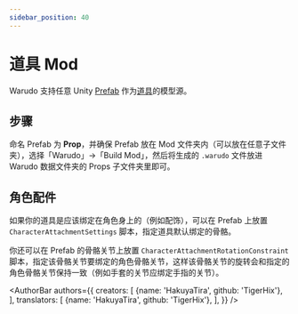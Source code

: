 ```yaml
---
sidebar_position: 40
---
```


# 道具 Mod

Warudo 支持任意 Unity [Prefab](https://docs.unity3d.com/Manual/Prefabs.html) 作为[道具](https://tira.gitbook.io/warudo/assets/prop)的模型源。

## 步骤

命名 Prefab 为 **Prop**，并确保 Prefab 放在 Mod 文件夹内（可以放在任意子文件夹），选择「Warudo」->「Build Mod」，然后将生成的 `.warudo` 文件放进 Warudo 数据文件夹的 Props 子文件夹里即可。

## 角色配件

如果你的道具是应该绑定在角色身上的（例如配饰），可以在 Prefab 上放置 `CharacterAttachmentSettings` 脚本，指定道具默认绑定的骨骼。

你还可以在 Prefab 的骨骼关节上放置 `CharacterAttachmentRotationConstraint` 脚本，指定该骨骼关节要绑定的角色骨骼关节，这样该骨骼关节的旋转会和指定的角色骨骼关节保持一致（例如手套的关节应绑定手指的关节）。

<AuthorBar authors={{
  creators: [
    {name: 'HakuyaTira', github: 'TigerHix'},
  ],
  translators: [
    {name: 'HakuyaTira', github: 'TigerHix'},
  ],
}} />